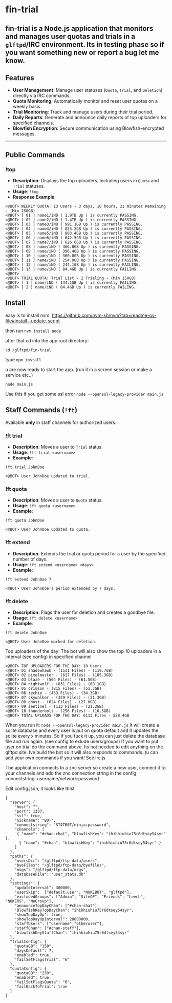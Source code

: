 # **fin-trial**

**fin-trial** is a Node.js application that monitors and manages user quotas and trials in a `glftpd`/IRC environment.
Its in testing phase so if you want something new or report a bug let me know. 
---

## **Features**

- **User Management**: Manage user statuses (`Quota`, `Trial`, and `Deletion`) directly via IRC commands.
- **Quota Monitoring**: Automatically monitor and reset user quotas on a weekly basis.
- **Trial Monitoring**: Track and manage users during their trial period.
- **Daily Reports**: Generate and announce daily reports of top uploaders for specified channels.
- **Blowfish Encryption**: Secure communication using Blowfish-encrypted messages.

---

## **Public Commands**

### **!top**
- **Description**: Displays the top uploaders, including users in `Quota` and `Trial` statuses.
- **Usage**: `!top`
- **Response Example**:

```
<@BOT> WEEKLY QUOTA: 13 Users - 3 days, 10 hours, 21 minutes Remaining - (Min 250GB)
<@BOT> [ 01 ] name1/iND ( 1.9TB Up ) is currently PASSING.
<@BOT> [ 02 ] name2/iND ( 1.4TB Up ) is currently PASSING.
<@BOT> [ 03 ] name3/iND ( 991.1GB Up ) is currently PASSING.
<@BOT> [ 04 ] name4/iND ( 825.2GB Up ) is currently PASSING.
<@BOT> [ 05 ] name5/iND ( 803.4GB Up ) is currently PASSING.
<@BOT> [ 06 ] name6/iND ( 642.5GB Up ) is currently PASSING.
<@BOT> [ 07 ] name7/iND ( 626.6GB Up ) is currently PASSING.
<@BOT> [ 08 ] name/iND ( 466.8GB Up ) is currently PASSING.
<@BOT> [ 09 ] name/iND ( 396.4GB Up ) is currently PASSING.
<@BOT> [ 10 ] name/iND ( 360.0GB Up ) is currently PASSING.
<@BOT> [ 11 ] name/iND ( 254.0GB Up ) is currently PASSING.
<@BOT> [ 12 ] name/iND ( 244.1GB Up ) is currently FAILING.
<@BOT> [ 13 ] name/iND ( 84.4GB Up ) is currently FAILING.
<@BOT> 
<@BOT> TRIAL QUOTA: Trial List - 2 Trialing - (Min 150GB)
<@BOT> [ 1 ] name/iND ( 144.1GB Up ) is currently FAILING.
<@BOT> [ 2 ] name/iND ( 84.4GB Up ) is currently FAILING.
```

## **Install**

easy is to install nvm:  https://github.com/nvm-sh/nvm?tab=readme-ov-file#install--update-script

then run ```nvm install node```

after that cd into the app root directory:

```cd /glftpd/fin-trial```

type 
```npm install```

u are now ready to start the app. (run it in a screen session or make a service etc..) 

``` node main.js ```    

Use this if you get some ssl error 
```node --openssl-legacy-provider main.js```


## **Staff Commands (`!ft`)**

Available **only** in staff channels for authorized users.

### **!ft trial <username>**
- **Description**: Moves a user to `Trial` status.
- **Usage**: `!ft trial <username>`
- **Example**:

```
!ft trial JohnDoe 
```

```
<@BOT> User JohnDoe updated to trial.
```

### **!ft quota <username>**
- **Description**: Moves a user to `Quota` status.
- **Usage**: `!ft quota <username>`
- **Example**:
```
!ft quota JohnDoe
```

```
<@BOT> User JohnDoe updated to quota.
```

### **!ft extend <username> <days>**
- **Description**: Extends the trial or quota period for a user by the specified number of days.
- **Usage**: `!ft extend <username> <days>`
- **Example**:
```
!ft extend JohnDoe 7
```

```
<@BOT> User JohnDoe's period extended by 7 days.
```

### **!ft delete <username>**
- **Description**: Flags the user for deletion and creates a goodbye file.
- **Usage**: `!ft delete <username>`
- **Example**:
```
!ft delete JohnDoe
```

```
<@BOT> User JohnDoe marked for deletion.
```

Top uploaders of the day: 
The bot will also show the top 10 uploaders in a interval (see config) in specified channel
```
<@BOT> TOP UPLOADERS FOR THE DAY: 10 Users
<@BOT> 01 shadowhawk - (1531 Files) - (119.7GB)
<@BOT> 02 pixelmaster - (617 Files) - (105.3GB)
<@BOT> 03 blaze - (564 Files) - (61.5GB)
<@BOT> 04 nightwolf - (831 Files) - (60.1GB)
<@BOT> 05 crimson - (815 Files) - (51.3GB)
<@BOT> 06 techie - (433 Files) - (34.3GB)
<@BOT> 07 skywalker - (329 Files) - (31.3GB)
<@BOT> 08 ghost - (624 Files) - (27.0GB)
<@BOT> 09 sentinel - (113 Files) - (21.2GB)
<@BOT> 10 thunderbolt - (256 Files) - (16.5GB)
<@BOT> TOTAL UPLOADS FOR THE DAY: 6113 Files - 528.4GB
```


When you run it: 
``` node --openssl-legacy-provider main.js ```
It will create a sqlite database and every user is put on quota default and it updates the sqlite every x minutes. So if you fuck it up, you can just delete the database file and run again.  (see config to exlude users/groups) If you want to put user on trial do the command above. 
Its not needed to edit anything on the glftpd site. Ive build the bot so it will also responds to commands. (u can add your own commands if you want! See irc.js

The application connects to a znc server so create a new user, connect it to your channels and add the znc connection string in the config. 
connectstring:  username/network:password


Edit config.json, it looks like this! 
```
{
  "server": {
    "host": "",
    "port": 1337,
    "ssl": true,
    "nickname": "BOT",
    "connectstring": "ST4TB0T/ninja:password",   
    "channels": [
     { "name": "#chan-chat", "blowfishKey": "ihihhiuhiu75r6dtsey54syr" },
      { "name": "#chan", "blowfishKey": "ihihhiuhiu75r6dtsey54syr" }
    ]
  },
  "paths": {
    "usersDir": "/glftpd/ftp-data/users",
    "byeFiles": "/glftpd/ftp-data/byefiles",
    "msgs": "/glftpd/ftp-data/msgs",
    "databaseFile": "user_stats.db"
  },
  "settings": {
    "updateInterval": 300000,
    "userSkip":  ["default.user", "NUKEBOT", "glftpd"],
    "excludedGroups": ["Admin", "SiteOP", "Friends", "Leech", "NUKERS", "NoGroup"],
    "announceTopDayChan": ["#chan-chat"],
    "BlowfishKeyTopDayChan": "ihihhiuhiu75r6dtsey54syr",
    "showTopDayUp": true,
    "showTopDayUpInterval": 28800000,
    "staffUsers": ["username","otheruser"],
    "staffChan": ["#chan-staff"],
    "blowfishKeyStaffChan": "ihihhiuhiu75r6dtsey54syr"
  },
  "trialConfig": {
    "quotaGB": "150",
    "daysDefault": 7,
    "enabled": true,
    "failSetFlagsTrial": "6"
  },
  "quotaConfig": {
    "quotaGB": "250",
    "enabled": true,
    "failSetFlagsQuota": "6",
    "failBackToTrial": true
  }
}
```



